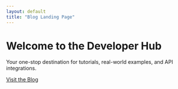 ```yaml
---
layout: default
title: "Blog Landing Page"
---
```


<h1>Welcome to the Developer Hub</h1>
<p>Your one-stop destination for tutorials, real-world examples, and API integrations.</p>
<a href="/blog" class="btn">Visit the Blog</a>
